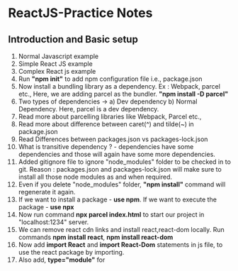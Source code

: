 # ReactJS-Practice Notes

## Introduction and Basic setup

1. Normal Javascript example
2. Simple React JS example
3. Complex React js example
4. Run **"npm init"** to add npm configuration file i.e., package.json
5. Now install a bundling library as a dependency. Ex : Webpack, parcel etc., Here, we are adding parcel as the bundler.
   **"npm install -D parcel"**
6. Two types of dependencies -> a) Dev dependency b) Normal Dependency.
   Here, parcel is a dev dependency.
7. Read more about parcelling libraries like Webpack, Parcel etc.,
8. Read more about difference between caret(^) and tilde(~) in package.json
9. Read Differences between packages.json vs packages-lock.json
10. What is transitive dependency ? - dependencies have some dependencies and those will again have some more dependencies.
11. Added gitignore file to ignore "node_modules" folder to be checked in to git.
    Reason : packages.json and packages-lock.json will make sure to install all those node modules as and when required.
12. Even if you delete "node_modules" folder, **"npm install"** command will regenerate it again.
13. If we want to install a package - **use npm**.
    If we want to execute the package - **use npx**
14. Now run command **npx parcel index.html** to start our project in "localhost:1234" server.
15. We can remove react cdn links and install react,react-dom locally.
    Run commands **npm install react**, **npm install react-dom**
16. Now add **import React** and **import React-Dom** statements in js file, to use the react package by importing.
17. Also add, **type="module"** for <script src="./App.js">
18. Parcel is doing **HMR = Hot Module replacement** which is like hot reload. Also gives faster builds by internal caching.
19. Parcel also does image optimisation for prod builds.
20. It minifies, compresses, removes unncessary code, tree shaking, consistent hashing, code splitting, diagnostics, HTTPS support, differential bundling (ability of app to run in all kinds of browsers) as well.
21. Visit **www.parceljs.org** to read more.
22. React is fast mainly because of this Parcel library.
23. "dist" folder is like bin and obj that we get in .net apps i.e., it contains app's build.
24. Run **npx parcel build index.html** command to generate production builds.
25. **At any moment, you can delete node_modules, dist, .parcel-cache folder and run "npm install" again to get them again.
    So no need to send them to git.**
26. We can configure all the browser versions in which our app is supposed to work using "browserslist" configuration in package.json.
    Read **"www.browserslist.dev"** for more info.

## Core React

1. To start React, add "parcel index.html" in the package.json -> scripts object and use **npm start** command
2. JSX is not actually writing html in js file but it is a JS file which can have HTML like syntax in it.
3. Babel - library that takes the jsx and transpiles into browser understandable JS - it is a js compiler.
4. JSX => React.CreateElement => JS React Element => Html Element.
   This is the way in which JSX elements are converted to html elements.
5. visit https://babeljs.io/ for more info.
6. Prettier, Bracket pair coloriser, Es lint, better comments - some of the important vs code extensions.
7. 2 types of react components - class based and functional based
8. React functional compoenent - it is nothing but a function that returns a react element
9. Component Composition - using one React component within another component
10. Cross site scripting attack - where an attacker can run some javscript within an user's browser through some malicious api and get his personal data. Read more about this. JSX avoids this attack by default when we keep some js code with in curly braces. "{}"
11. React JS code is readable mainly because of "JSX".
12. **Always Design and plan the ux before starting to code.**
13. If we want to send dynamic data to a component, we can pass it through **props**.
    **React component consider props as an object that is passed as an argument to it.**
14. **Conflict Driven UI** - case When a website is driven by conflicts. In this case, api are implemented in such a way that the UI will be changed based on the data. Example : Like showing or hiding the carousel, based on data comes or not from api etc.,

    Example of a conflict : Mumabi may have offers to show in UI, but Hyderabad may not have any. In this case conflict comes and we cant design one ui for each city.

15. Whenever we are using map() method, we have to define unique key for the inner react elements. (to avoid warnings in the web console.) If we dont do that, react will rerender all the items in the UI whenever a new item is added to the list. **So, it takes a big performance hit, if we dont give key.**

16. **React dont recommend using index as keys, since it is an anti-pattern**. So, best practice is using any unique id that we get from api.
17. **React component should not contain any hardcoded data (industry standard).** It can be url, list, data anything that is hardcoded. Good practice is to keept it in utils -> constants.js (or) utils -> mockdata.js.

18. **Components names start with Capital letters.**
19. **Its a good habit to name all constants in capital letters.**

** Named Exports vs Default Exports ** - these are the 2 ways in which we can export a component

20. We can use named exports to export multiple things from single file.
    ex : export const NAME = "Suman";
    export const CITY = "City1";

21. We can use default exports to export single thing from single file .
    example : from a component file we export single component.
    ex : export default Header;

22. **Named exports can be imported through curly braces . Ex : import {NAME} from './contants.js'**
    Dafult exports can be imported normally. Ex : import Header from './Header.js'
23. React Hook is a normal JS function provided by react library.
24. useState(), useEffect() are the mainly used react hooks most of the times.

25. let names = []; // way to create a normal variable.

    const [names, setName] = useState([]); // way to create a local state variable & setName() will update the names list

26. whenever the state variable gets updated, react will re-render the component. React makes DOM operations superfast.
27. React uses Reconciliation algorithm or React Fiber algorithm to perform dom operations quickly by using virtual dom. Read more at **https://github.com/acdlite/react-fiber-architecture**. ** This is the core mechanism of how react works. **
28.
